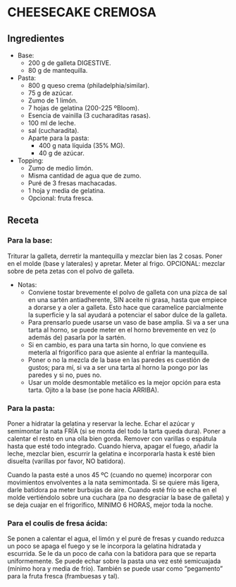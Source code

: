 # CHEESECAKE CREMOSA

## Ingredientes
- Base: 
    - 200 g de galleta DIGESTIVE.
    - 80 g de mantequilla.
- Pasta: 
    - 800 g queso crema (philadelphia/similar).
    - 75 g de azúcar.
    - Zumo de 1 limón.
    - 7 hojas de gelatina (200-225 ºBloom).
    - Esencia de vainilla (3 cucharaditas rasas).
    - 100 ml de leche.
    - sal (cucharadita).
    - Aparte para la pasta: 
        - 400 g nata líquida (35% MG).
        - 40 g de azúcar.
- Topping: 
    - Zumo de medio limón.
    - Misma cantidad de agua que de zumo.
    - Puré de 3 fresas machacadas.
    - 1 hoja y media de gelatina. 
    - Opcional: fruta fresca.

## Receta

### Para la base: 

Triturar la galleta, derretir la mantequilla y mezclar bien las 2 cosas. Poner en el molde (base y laterales) y apretar. Meter al frigo. OPCIONAL: mezclar sobre de peta zetas con el polvo de galleta.

- Notas:
    + Conviene tostar brevemente el polvo de galleta con una pizca de sal en una sartén antiadherente, SIN aceite ni grasa, hasta que empiece a dorarse y a oler a galleta. Esto hace que caramelice parcialmente la superficie y la sal ayudará a potenciar el sabor dulce de la galleta.
    + Para prensarlo puede usarse un vaso de base amplia. Si va a ser una tarta al horno, se puede meter en el horno brevemente en vez (o además de) pasarla por la sartén.
    + Si en cambio, es para una tarta sin horno, lo que conviene es meterla al frigorífico para que asiente al enfriar la mantequilla.
    + Poner o no la mezcla de la base en las paredes es cuestión de gustos; para mí, si va a ser una tarta al horno la pongo por las paredes y si no, pues no.
    + Usar un molde desmontable metálico es la mejor opción para esta tarta. Ojito a la base (se pone hacia ARRIBA).

### Para la pasta: 

Poner a hidratar la gelatina y reservar la leche. Echar el azúcar y semimontar la nata FRÍA (si se monta del todo la tarta queda dura). Poner a calentar el resto en una olla bien gorda. Remover con varillas o espátula hasta que esté todo integrado. Cuando hierva, apagar el fuego, añadir la leche, mezclar bien, escurrir la gelatina e incorporarla hasta k esté bien disuelta (varillas por favor, NO batidora). <br>

Cuando la pasta esté a unos 45 ºC (cuando no queme) incorporar con movimientos envolventes a la nata semimontada. Si se quiere más ligera, darle batidora pa meter burbujas de aire. Cuando esté frío se echa en el molde vertiéndolo sobre una cuchara (pa no desgraciar la base de galleta) y se deja cuajar en el frigorífico, MINIMO 6 HORAS, mejor toda la noche.

### Para el coulis de fresa ácida: 
Se ponen a calentar el agua, el limón y el puré de fresas y cuando reduzca un poco se apaga el fuego y se le incorpora la gelatina hidratada y escurrida. Se le da un poco de caña con la batidora para que se reparta uniformemente. Se puede echar sobre la pasta una vez esté semicuajada (mínimo hora y media de frío). También se puede usar como “pegamento” para la fruta fresca (frambuesas y tal).
